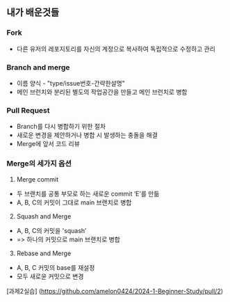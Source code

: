 ## 내가 배운것들 

### Fork
* 다른 유저의 레포지토리를 자신의 계정으로 복사하여 독립적으로 수정하고 관리
### Branch and merge
* 이름 양식 - "type/issue번호-간략한설명"
* 메인 브런치와 분리된 별도의 작업공간을 만들고 메인 브런치로 병합
### Pull Request
* Branch를 다시 병합하기 위한 절차
* 새로운 변경을 제안하거나 병합 시 발생하는 충돌을 해결
* Merge에 앞서 코드 리뷰
### Merge의 세가지 옵션
1. Merge commit
 * 두 브랜치를 공통 부모로 하는 새로운 commit ‘E’를 만듦
 * A, B, C의 커밋이 그대로 main 브랜치로 병합
2. Squash and Merge
* A, B, C의 커밋을 'squash’
* => 하나의 커밋으로 main 브랜치로 병합
3. Rebase and Merge
* A, B, C 커밋의 base를 재설정
* 모두 새로윤 커밋으로 변경

[과제2실습] (https://github.com/amelon0424/2024-1-Beginner-Study/pull/2)
